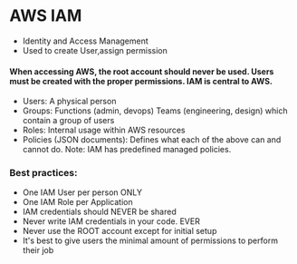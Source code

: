 # AWS IAM

- Identity and Access Management
- Used to create User,assign permission

#### When accessing AWS, the root account should never be used. Users must be created with the proper permissions. IAM is central to AWS.

- Users: A physical person
- Groups: Functions (admin, devops) Teams (engineering, design) which contain a group of users
- Roles: Internal usage within AWS resources
- Policies (JSON documents): Defines what each of the above can and cannot do. Note: IAM has predefined managed policies.

### Best practices:

- One IAM User per person ONLY
- One IAM Role per Application
- IAM credentials should NEVER be shared
- Never write IAM credentials in your code. EVER
- Never use the ROOT account except for initial setup
- It's best to give users the minimal amount of permissions to perform their job
